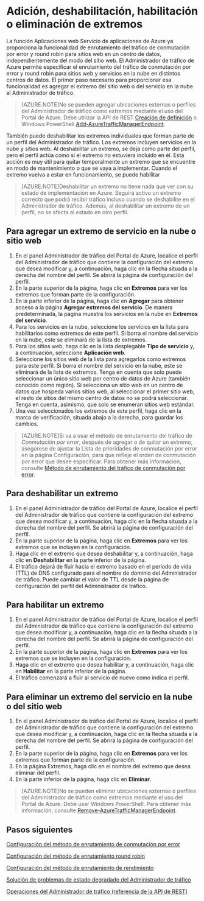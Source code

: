 <properties
   pageTitle="Administración de extremos en el Administrador de tráfico de Azure | Microsoft Azure"
   description="Este artículo le ayudará a agregar, quitar, habilitar y deshabilitar extremos del Administrador de tráfico de Azure."
   services="traffic-manager"
   documentationCenter=""
   authors="joaoma"
   manager="carmonm"
   editor="tysonn" />
<tags
   ms.service="traffic-manager"
   ms.devlang="na"
   ms.topic="get-started-article"
   ms.tgt_pltfrm="na"
   ms.workload="infrastructure-services"
   ms.date="11/12/2015"
   ms.author="joaoma" />

# Adición, deshabilitación, habilitación o eliminación de extremos

La función Aplicaciones web Servicio de aplicaciones de Azure ya proporciona la funcionalidad de enrutamiento del tráfico de conmutación por error y round robin para sitios web en un centro de datos, independientemente del modo del sitio web. El Administrador de tráfico de Azure permite especificar el enrutamiento del tráfico de conmutación por error y round robin para sitios web y servicios en la nube en distintos centros de datos. El primer paso necesario para proporcionar esa funcionalidad es agregar el extremo del sitio web o del servicio en la nube al Administrador de tráfico.

>[AZURE.NOTE]No se pueden agregar ubicaciones externas o perfiles del Administrador de tráfico como extremos mediante el uso del Portal de Azure. Debe utilizar la API de REST [Creación de definición](http://go.microsoft.com/fwlink/p/?LinkId=400772) o Windows PowerShell [Add-AzureTrafficManagerEndpoint](http://go.microsoft.com/fwlink/p/?LinkId=400774).

También puede deshabilitar los extremos individuales que forman parte de un perfil del Administrador de tráfico. Los extremos incluyen servicios en la nube y sitios web. Al deshabilitar un extremo, se deja como parte del perfil, pero el perfil actúa como si el extremo no estuviera incluido en él. Esta acción es muy útil para quitar temporalmente un extremo que se encuentre en modo de mantenimiento o que se vaya a implementar. Cuando el extremo vuelva a estar en funcionamiento, se puede habilitar

>[AZURE.NOTE]Deshabilitar un extremo no tiene nada que ver con su estado de implementación en Azure. Seguirá activo un extremo correcto que podrá recibir tráfico incluso cuando se deshabilite en el Administrador de tráfico. Además, al deshabilitar un extremo de un perfil, no se afecta al estado en otro perfil.

## Para agregar un extremo de servicio en la nube o sitio web


1. En el panel Administrador de tráfico del Portal de Azure, localice el perfil del Administrador de tráfico que contiene la configuración del extremo que desea modificar y, a continuación, haga clic en la flecha situada a la derecha del nombre del perfil. Se abrirá la página de configuración del perfil.
2. En la parte superior de la página, haga clic en **Extremos** para ver los extremos que forman parte de la configuración.
3. En la parte inferior de la página, haga clic en **Agregar** para obtener acceso a la página **Agregar extremos del servicio**. De manera predeterminada, la página muestra los servicios en la nube en **Extremos del servicio**.
4. Para los servicios en la nube, seleccione los servicios en la lista para habilitarlos como extremos de este perfil. Si borra el nombre del servicio en la nube, este se eliminará de la lista de extremos.
5. Para los sitios web, haga clic en la lista desplegable **Tipo de servicio** y, a continuación, seleccione **Aplicación web**.
6. Seleccione los sitios web de la lista para agregarlos como extremos para este perfil. Si borra el nombre del servicio en la nube, este se eliminará de la lista de extremos. Tenga en cuenta que solo puede seleccionar un único sitio web por centro de datos de Azure (también conocido como región). Si selecciona un sitio web en un centro de datos que hospeda varios sitios web, al seleccionar el primer sitio web, el resto de sitios del mismo centro de datos no se podrá seleccionar. Tenga en cuenta, asimismo, que solo se enumeran sitios web estándar.
7. Una vez seleccionados los extremos de este perfil, haga clic en la marca de verificación, situada abajo a la derecha, para guardar los cambios.

>[AZURE.NOTE]Si va a usar el método de enrutamiento del tráfico de *Conmutación por error*, después de agregar o de quitar un extremo, asegúrese de ajustar la Lista de prioridades de conmutación por error en la página Configuración, para que refleje el orden de conmutación por error que desee especificar. Para obtener más información, consulte [Método de enrutamiento del tráfico de conmutación por error](traffic-manager-configure-failover-load-balancing.md).

## Para deshabilitar un extremo

1. En el panel Administrador de tráfico del Portal de Azure, localice el perfil del Administrador de tráfico que contiene la configuración del extremo que desea modificar y, a continuación, haga clic en la flecha situada a la derecha del nombre del perfil. Se abrirá la página de configuración del perfil.
2. En la parte superior de la página, haga clic en **Extremos** para ver los extremos que se incluyen en la configuración.
3. Haga clic en el extremo que desea deshabilitar y, a continuación, haga clic en **Deshabilitar** en la parte inferior de la página.
4. El tráfico dejará de fluir hacia el extremo basado en el período de vida (TTL) de DNS configurado para el nombre de dominio del Administrador de tráfico. Puede cambiar el valor de TTL desde la página de configuración del perfil del Administrador de tráfico.

## Para habilitar un extremo

1. En el panel Administrador de tráfico del Portal de Azure, localice el perfil del Administrador de tráfico que contiene la configuración del extremo que desea modificar y, a continuación, haga clic en la flecha situada a la derecha del nombre del perfil. Se abrirá la página de configuración del perfil.
2. En la parte superior de la página, haga clic en **Extremos** para ver los extremos que se incluyen en la configuración.
3. Haga clic en el extremo que desea habilitar y, a continuación, haga clic en **Habilitar** en la parte inferior de la página.
4. El tráfico comenzará a fluir al servicio de nuevo como indica el perfil.

## Para eliminar un extremo del servicio en la nube o del sitio web


1. En el panel Administrador de tráfico del Portal de Azure, localice el perfil del Administrador de tráfico que contiene la configuración del extremo que desea modificar y, a continuación, haga clic en la flecha situada a la derecha del nombre del perfil. Se abrirá la página de configuración del perfil.
2. En la parte superior de la página, haga clic en **Extremos** para ver los extremos que forman parte de la configuración.
3. En la página Extremos, haga clic en el nombre del extremo que desea eliminar del perfil.
4. En la parte inferior de la página, haga clic en **Eliminar**.

>[AZURE.NOTE]No se pueden eliminar ubicaciones externas o perfiles del Administrador de tráfico como extremos mediante el uso del Portal de Azure. Debe usar Windows PowerShell. Para obtener más información, consulte [Remove-AzureTrafficManagerEndpoint](https://msdn.microsoft.com/library/dn690251.aspx).

## Pasos siguientes


[Configuración del método de enrutamiento de conmutación por error](traffic-manager-configure-failover-routing-method.md)

[Configuración del método de enrutamiento round robin](traffic-manager-configure-round-robin-routing-method.md)

[Configuración del método de enrutamiento de rendimiento](traffic-manager-configure-performance-routing-method.md)

[Solución de problemas de estado degradado del Administrador de tráfico](traffic-manager-troubleshooting-degraded.md)

[Operaciones del Administrador de tráfico (referencia de la API de REST)](http://go.microsoft.com/fwlink/p/?LinkID=313584)

<!---HONumber=Nov15_HO4-->